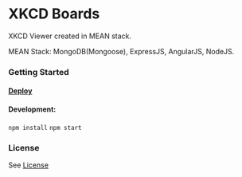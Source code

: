 # XKCD Boards
XKCD Viewer created in MEAN stack.

MEAN Stack: MongoDB(Mongoose), ExpressJS, AngularJS, NodeJS.


### Getting Started

#### [Deploy](https://xkcd-boards.herokuapp.com/)

#### Development:
`npm install`
`npm start`

### License

See [License](https://github.com/yufanw/XKCD-BOARDS/blob/master/LICENSE)
